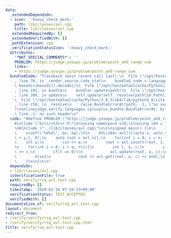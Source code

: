 ```yaml
---
data:
  _extendedDependsOn:
  - icon: ':heavy_check_mark:'
    path: lib/classes/avl.cpp
    title: lib/classes/avl.cpp
  _extendedRequiredBy: []
  _extendedVerifiedWith: []
  _pathExtension: cpp
  _verificationStatusIcon: ':heavy_check_mark:'
  attributes:
    '*NOT_SPECIAL_COMMENTS*': ''
    PROBLEM: https://judge.yosupo.jp/problem/point_add_range_sum
    links:
    - https://judge.yosupo.jp/problem/point_add_range_sum
  bundledCode: "Traceback (most recent call last):\n  File \"/opt/hostedtoolcache/Python/3.8.5/x64/lib/python3.8/site-packages/onlinejudge_verify/documentation/build.py\"\
    , line 70, in _render_source_code_stat\n    bundled_code = language.bundle(stat.path,\
    \ basedir=basedir).decode()\n  File \"/opt/hostedtoolcache/Python/3.8.5/x64/lib/python3.8/site-packages/onlinejudge_verify/languages/cplusplus.py\"\
    , line 191, in bundle\n    bundler.update(path)\n  File \"/opt/hostedtoolcache/Python/3.8.5/x64/lib/python3.8/site-packages/onlinejudge_verify/languages/cplusplus_bundle.py\"\
    , line 399, in update\n    self.update(self._resolve(pathlib.Path(included), included_from=path))\n\
    \  File \"/opt/hostedtoolcache/Python/3.8.5/x64/lib/python3.8/site-packages/onlinejudge_verify/languages/cplusplus_bundle.py\"\
    , line 258, in _resolve\n    raise BundleErrorAt(path, -1, \"no such header\"\
    )\nonlinejudge_verify.languages.cplusplus_bundle.BundleErrorAt: bits/stdc++.h:\
    \ line -1: no such header\n"
  code: "#define PROBLEM \"https://judge.yosupo.jp/problem/point_add_range_sum\"\n\
    #include \"bits/stdc++.h\"\n\nusing namespace std;\n\nusing i64 = long long;\n\
    \n#include \"../lib/classes/avl.cpp\"\n\n\nsigned main() {\n\n    int n, q;\n\
    \    scanf(\"%d%d\", &n, &q);\n\n    AVL<i64> avl([](auto x, auto y){return x\
    \ + y;}, 0);\n    auto root = avl.nil;\n    for(int i = 0; i < n; ++i){\n    \
    \    int a;\n        cin >> a;\n        root = avl.insert(root, i, a);\n    }\n\
    \n    for(int i = 0; i < q; ++i){\n        int t, a, c;\n        cin >> t >> a\
    \ >> c;\n        if(t == 0){\n            avl.update(root, a, c);\n        }\n\
    \        else{\n            cout << avl.get(root, a, c) << endl;\n        }\n\
    \    }\n\n}\n\n"
  dependsOn:
  - lib/classes/avl.cpp
  isVerificationFile: true
  path: verify/rsq_avl.test.cpp
  requiredBy: []
  timestamp: '2020-02-26 07:59:33+09:00'
  verificationStatus: TEST_ACCEPTED
  verifiedWith: []
documentation_of: verify/rsq_avl.test.cpp
layout: document
redirect_from:
- /verify/verify/rsq_avl.test.cpp
- /verify/verify/rsq_avl.test.cpp.html
title: verify/rsq_avl.test.cpp
---
```

